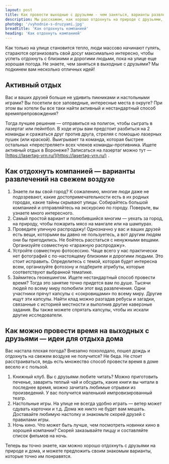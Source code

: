 ```yaml
---
layout: post 
title: Как провести выходные с друзьями - чем заняться, варианты развлечений для компании| GR
description: Мы расскажем, как хорошо отдохнуть на природе с друзьями, какие бывают варианты развлечений для большой компании | GR
photobg: '/vyhodnie-s-druzyami.jpg'
breadtitle: 'Как отдохнуть компанией'
heading: 'Как отдохнуть компанией'
--- 
```


Как только на улице становится тепло, люди массово начинают гулять, стараются организовать свой досуг максимально интересно, чтобы успеть отдохнуть с близкими и дорогими людьми, пока на улице еще хорошая погода. Не знаете, чем заняться в выходные с друзьями? Мы подкинем вам несколько отличных идей!

## Активный отдых

Вас и ваших друзей больше не удивить пикниками и настольными играми? Вы посетили все заповедные, интересные места в округе? При этом вы хотели бы все таки найти активный и нестандартный способ времяпрепровождения?

Тогда лучшее решение — отправиться на полигон, чтобы сыграть в лазертаг или пейнтбол. В ходе игры вам предстоит разбиться на 2 команды и сражаться друг против друга, стреляя с помощью лазерных пушек (или краской). Выигрывает та команда, которая быстрее остальных «перестреляет» всех членов команды-противника. Ищете активный отдых в Воронеже? Записаться на лазертаг можно тут — [https://lasertag-vrn.ru/](https://lasertag-vrn.ru/) .

## Как отдохнуть компанией — варианты развлечений на свежем воздухе

1. Знаете ли вы свой город? К сожалению, многие люди даже не подозревают, какие достопримечательности есть в их родных городах, какие тайны скрывают улицы. Собирайтесь большой компанией и отправляйтесь на экскурсию по городу. Поверьте, вы узнаете много интересного.
2. Самый простой вариант и полюбившийся многим — уехать за город, на природу, чтобы пожарить мясо на мангале или на шампурах.
3. Проведите уличную распродажу! Однозначно у вас и ваших друзей есть вещи, которыми вы давно не пользуетесь, а вот другим людям они бы пригодились. Не бойтесь расстаться с ненужными вещами. Организуйте совместную «гаражную распродажу».
4. Устройте совместную фотосессию. Чаще всего у нас практически нет фотографий с по-настоящему близкими и дорогими людьми. Это стоит исправить. Определитесь с темой, которая будет интересна всем, организуйте фотозону и подберите атрибуты, которые соответствуют выбранной тематике.
5. Займитесь геокешингом. Ищете нестандартный способ провести время? Тогда это занятие точно придется вам по душе. Тысячи людей по всему миру полюбили этот вид развлечения. Одни участники прячут капсулы с «сокровищами» по всему миру. Другие ищут эти капсулы. Найти клад можно разгадав ребусы и загадки, связанные с историей местности и выполнив другие каверзные задания. Вы также можете спрятать капсулы, чтобы их искали другие исследователи.

## Как можно провести время на выходных с друзьями — идеи для отдыха дома

Вас настала плохая погода? Внезапно похолодало, пошел дождь и отдохнуть на свежем воздухе не получится? Не беда. Не стоит расстраиваться, ведь есть множество способ провести время в доме весело и с пользой.

1. Книжный клуб. Вы с друзьями любите читать? Можно приготовить печенье, заварить теплый чай и обсудить, какие книги вы читали в последнее время, можно зачитать любимые отрывки из произведений. У вас получится маленький импровизированный театр.
2. Настольные игры. На улице не всегда удобно играть — ветер может сдувать карточки и т.д. Дома же никто не будет вам мешать. Доставайте любимую настолку и знакомьте скорей друзей с правилами игры.
3. Ночь кино. Что может быть лучше, чем посмотреть новинки кино в хорошей компании? Скорей заказывайте пиццу и составляйте список фильмов на ночь.

Теперь вы точно знаете, как можно хорошо отдохнуть с друзьями на природе и дома, и можете предложить своим знакомым варианты, которые точно им понравятся.

